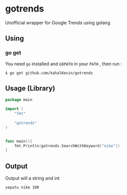 # gotrends
Unofficial wrapper for Google Trends using golang

## Using
### go get
You need `go` installed and `GOPATH` in your `PATH` , then run :
```shell
$ go get github.com/kahalKevin/gotrends
```

## Usage (Library)
```go
package main

import (
	"fmt"
	
	"gotrends"
)


func main(){
	fmt.Println(gotrends.SearchWithKeyword("nike"))
}

```

## Output
Output will a string and int
```console
sepatu nike 100

```
